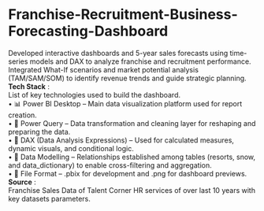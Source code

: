 # Franchise-Recruitment-Business-Forecasting-Dashboard
Developed interactive dashboards and 5-year sales forecasts using time-series models and DAX to analyze franchise and recruitment performance. Integrated What-If scenarios and market potential analysis (TAM/SAM/SOM) to identify revenue trends and guide strategic planning.<br>
**Tech Stack** :<br>
List of key technologies used to build the dashboard.<br> 
• 📊 Power BI Desktop – Main data visualization platform used for report creation.<br>
• 📂 Power Query – Data transformation and cleaning layer for reshaping and preparing the data.<br>
• 🧠 DAX (Data Analysis Expressions) – Used for calculated measures, dynamic visuals, and conditional logic.<br>
• 📝 Data Modelling – Relationships established among tables (resorts, snow, and data_dictionary) to enable cross-filtering and aggregation.<br>
• 📁 File Format – .pbix for development and .png for dashboard previews. <br>
**Source** : <br>
Franchise Sales Data of Talent Corner HR services of over last 10 years with key datasets parameters.<br>

